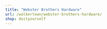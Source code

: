 ```yaml
---
title: "Webster Brothers Hardware"
url: /walkertown/webster-brothers-hardware/
shop: doityourself
---
```


